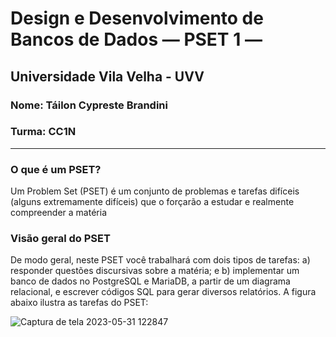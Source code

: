 # Design e Desenvolvimento de Bancos de Dados — PSET 1 —

<h2> Universidade Vila Velha - UVV </h2>

### Nome: Táilon Cypreste Brandini
### Turma: CC1N

<hr>

<h3>O que é um PSET?</h3>

Um Problem Set (PSET) é um conjunto de problemas e tarefas difíceis (alguns
extremamente difíceis) que o forçarão a estudar e realmente compreender a matéria

### Visão geral do PSET

De modo geral, neste PSET você trabalhará com dois tipos de tarefas: a) responder questões discursivas sobre a matéria; e b) implementar um banco de dados no
PostgreSQL e MariaDB, a partir de um diagrama relacional, e escrever códigos SQL para gerar
diversos relatórios. A figura abaixo ilustra as tarefas do PSET:


![Captura de tela 2023-05-31 122847](https://github.com/TailonBrandini/uvv_bd1_cc1n/assets/120528969/64a765f2-dfab-48a1-a0fb-e6d14a564899)
